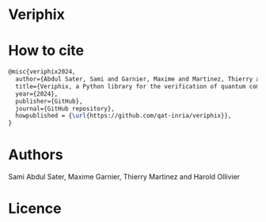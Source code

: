 # Veriphix

# How to cite

```latex
@misc{veriphix2024,
  author={Abdul Sater, Sami and Garnier, Maxime and Martinez, Thierry and Ollivier, Harold},
  title={Veriphix, a Python library for the verification of quantum computation},
  year={2024},
  publisher={GitHub},
  journal={GitHub repository},
  howpublished = {\url{https://github.com/qat-inria/veriphix}},
}
```

# Authors
Sami Abdul Sater, Maxime Garnier, Thierry Martinez and Harold Ollivier

# Licence
